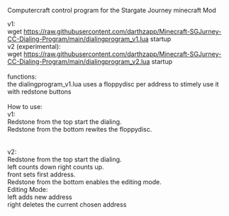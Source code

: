 Computercraft control program for the Stargate Journey minecraft Mod

v1:<br />
wget https://raw.githubusercontent.com/darthzapp/Minecraft-SGJurney-CC-Dialing-Program/main/dialingprogram_v1.lua startup<br />
v2 (experimental):<br />
wget https://raw.githubusercontent.com/darthzapp/Minecraft-SGJurney-CC-Dialing-Program/main/dialingprogram_v2.lua startup<br /> 
<br />
functions:<br />
the dialingprogram_v1.lua uses a floppydisc per address to stimely use it with redstone buttons<br />
<br />
How to use:<br />
v1:<br />
Redstone from the top start the dialing.<br />
Redstone from the bottom rewites the floppydisc.<br />
<br />
<br />
v2:<br />
Redstone from the top start the dialing.<br />
left counts down right counts up.<br />
front sets first address.<br />
Redstone from the bottom enables the editing mode.<br />
Editing Mode:<br />
left adds new address<br />
right deletes the current chosen address<br />
